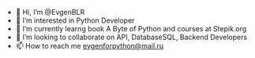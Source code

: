 - 👋 Hi, I’m @EvgenBLR 
- 👀 I’m interested in Python Developer
- 🌱 I’m currently learng book A Byte of Python and courses at Stepik.org
- 💞️ I’m looking to collaborate on API, DatabaseSQL, Backend Developers
- 📫 How to reach me evgenforpython@mail.ru 

<!---
EvgenBLR/EvgenBLR is a ✨ special ✨ repository because its `README.md` (this file) appears on your GitHub profile.
You can click the Preview link to take a look at your changes.
--->
